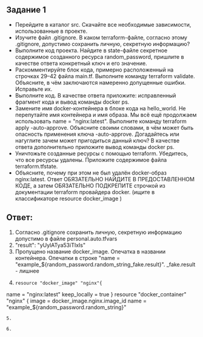 ## Задание 1
* Перейдите в каталог src. Скачайте все необходимые зависимости, использованные в проекте.
* Изучите файл .gitignore. В каком terraform-файле, согласно этому .gitignore, допустимо сохранить личную, секретную информацию?
* Выполните код проекта. Найдите в state-файле секретное содержимое созданного ресурса random_password, пришлите в качестве ответа конкретный ключ и его значение.
* Раскомментируйте блок кода, примерно расположенный на строчках 29–42 файла main.tf. Выполните команду terraform validate. Объясните, в чём заключаются намеренно допущенные ошибки. Исправьте их.
* Выполните код. В качестве ответа приложите: исправленный фрагмент кода и вывод команды docker ps.
* Замените имя docker-контейнера в блоке кода на hello_world. Не перепутайте имя контейнера и имя образа. Мы всё ещё продолжаем использовать name = "nginx:latest". Выполните команду terraform apply -auto-approve. Объясните своими словами, в чём может быть опасность 
применения ключа -auto-approve. Догадайтесь или нагуглите зачем может пригодиться данный ключ? В качестве ответа дополнительно приложите вывод команды docker ps.
* Уничтожьте созданные ресурсы с помощью terraform. Убедитесь, что все ресурсы удалены. Приложите содержимое файла terraform.tfstate.
* Объясните, почему при этом не был удалён docker-образ nginx:latest. Ответ ОБЯЗАТЕЛЬНО НАЙДИТЕ В ПРЕДОСТАВЛЕННОМ КОДЕ, а затем ОБЯЗАТЕЛЬНО ПОДКРЕПИТЕ строчкой из документации terraform провайдера docker. (ищите в классификаторе resource docker_image )

## Ответ: 
1. Согласно .gitignore сохранить личную, секретную информацию допустимо в файле personal.auto.tfvars
2. "result": "yUylATya53iTIxIs"
3. Пропущено название docker_image. Опечатка в названии контейнера. Опечатки в строке "name = "example_${random_password.random_string_fake.result}". _fake.result - лишнее
4. ```
   resource "docker_image" "nginx"{
  name         = "nginx:latest"
  keep_locally = true
}
resource "docker_container" "nginx" {
  image = docker_image.nginx.image_id
  name  = "example_${random_password.random_string}"
```
5.
   
6. 

